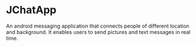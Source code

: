 # JChatApp
An android messaging application that connects people of different location and background.
It enables users to send pictures and text messages in real time.
